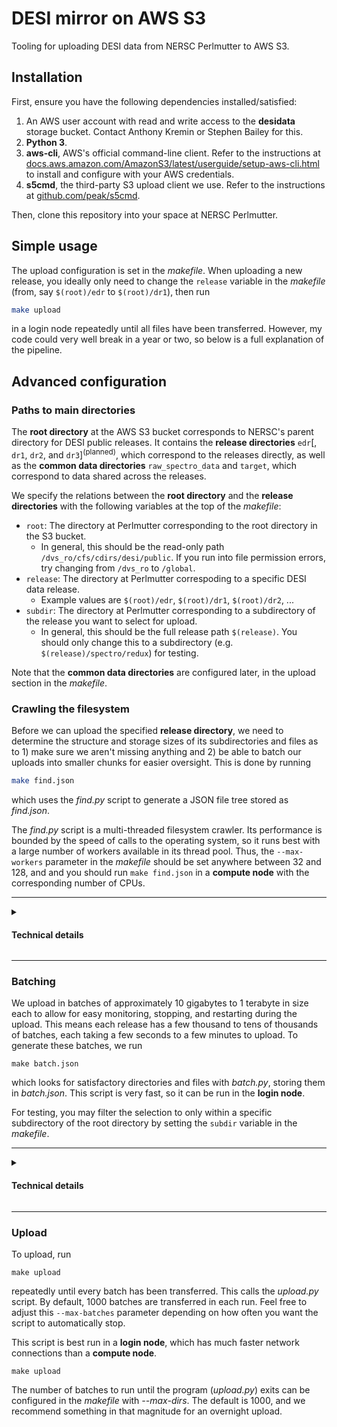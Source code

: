 # DESI mirror on AWS S3

Tooling for uploading DESI data from NERSC Perlmutter to AWS S3.

## Installation

First, ensure you have the following dependencies installed/satisfied:
1. An AWS user account with read and write access to the **desidata** storage bucket. Contact Anthony Kremin or Stephen Bailey for this.
2. **Python 3**.
3. **aws-cli**, AWS's official command-line client. Refer to the instructions at [docs.aws.amazon.com/AmazonS3/latest/userguide/setup-aws-cli.html](https://docs.aws.amazon.com/AmazonS3/latest/userguide/setup-aws-cli.html) to install and configure with your AWS credentials.
4. **s5cmd**, the third-party S3 upload client we use. Refer to the instructions at [github.com/peak/s5cmd](https://github.com/peak/s5cmd).

Then, clone this repository into your space at NERSC Perlmutter.

## Simple usage

The upload configuration is set in the *makefile*.
When uploading a new release, you ideally only need to change the `release` variable in the *makefile* (from, say `$(root)/edr` to `$(root)/dr1`),
then run
```bash
make upload
```
in a login node repeatedly until all files have been transferred.
However, my code could very well break in a year or two, so below is a full explanation of the pipeline.

## Advanced configuration

### Paths to main directories

The **root directory** at the AWS S3 bucket corresponds to NERSC's parent directory for DESI public releases.
It contains the **release directories** `edr`\[, `dr1`, `dr2`, and `dr3`\]<sup>(planned)</sup>, which correspond to the releases directly,
as well as the **common data directories** `raw_spectro_data` and `target`, which correspond to data shared across the releases.

We specify the relations between the **root directory** and the **release directories** with the following variables at the top of the *makefile*:

* `root`: The directory at Perlmutter corresponding to the root directory in the S3 bucket.
  * In general, this should be the read-only path `/dvs_ro/cfs/cdirs/desi/public`. If you run into file permission errors, try changing from `/dvs_ro` to `/global`.
* `release`: The directory at Perlmutter correspoding to a specific DESI data release.
  * Example values are `$(root)/edr`, `$(root)/dr1`, `$(root)/dr2`, ...
* `subdir`: The directory at Perlmutter corresponding to a subdirectory of the release you want to select for upload.
  * In general, this should be the full release path `$(release)`. You should only change this to a subdirectory (e.g. `$(release)/spectro/redux`) for testing.

Note that the **common data directories** are configured later, in the upload section in the *makefile*.

### Crawling the filesystem

Before we can upload the specified **release directory**, 
we need to determine the structure and storage sizes of its subdirectories and files
as to 1) make sure we aren't missing anything and 2) be able to batch our uploads into smaller chunks for easier oversight.
This is done by running
```bash
make find.json
```
which uses the *find.py* script to generate a JSON file tree stored as *find.json*.

The *find.py* script is a multi-threaded filesystem crawler. 
Its performance is bounded by the speed of calls to the operating system,
so it runs best with a large number of workers available in its thread pool.
Thus, the `--max-workers` parameter in the *makefile* should be set anywhere between 32 and 128,
and and you should run `make find.json` in a **compute node** with the corresponding number of CPUs.

---
<details>
 <summary><h4>Technical details</h4></summary>

The *find.py* script recursively crawls the filesystem starting from a specified root directory.
It outputs a JSON tree of every file and subdirectory contained within a specified depth (default: unlimited),
with information on their name, type, and byte size.
For example, if the given root directory has the following structure,
```
.
├── docs
│   ├── entry_schema.png
│   └── README.md
├── batch.json
├── batch.py
├── find.json
├── find.py
├── LICENSE
├── makefile
└── upload.py
```
it generates a JSON tree like
```json
[
  ".", 0, 89110240,
  [
    "docs", 0, 28915,
    [ "README.md", 1, 478 ],
    [ "entry_schema.png", 1, 28437 ]
  ],
  [ "LICENSE", 1, 1495 ],
  [ "batch.json", 1, 309506 ],
  [ "batch.py", 1, 2964 ],
  [ "find.json", 1, 88754948 ],
  [ "find.py", 1, 6271 ],
  [ "makefile", 1, 925 ],
  [ "upload.py", 1, 5216 ]
]
```
Each array is a node in the JSON tree. Its elements are
* Index 0: the name of the file or directory.
* Index 1: the node type (0 for directory, 1 for file).
* Index 2: the node size, in bytes. For a directory, this is the recursive sum of its children's sizes.
* The remaining elements are the node's child nodes. They have the same structure.

More details can be found in the inline comments of *find.py*, or by running
```bash
python3 find.py --help
```
</details>

---

### Batching

We upload in batches of approximately 10 gigabytes to 1 terabyte in size each to allow for easy monitoring, stopping, and restarting during the upload.
This means each release has a few thousand to tens of thousands of batches, each taking a few seconds to a few minutes to upload.
To generate these batches, we run
```
make batch.json
```
which looks for satisfactory directories and files with *batch.py*, storing them in *batch.json*. 
This script is very fast, so it can be run in the **login node**.

For testing, you may filter the selection to only within a specific subdirectory of the root directory by setting the `subdir` variable in the *makefile*.

---
<details>
 <summary><h4>Technical details</h4></summary>
</details>

---

### Upload

To upload, run
```
make upload
```
repeatedly until every batch has been transferred.
This calls the *upload.py* script. By default, 1000 batches are transferred in each run. 
Feel free to adjust this `--max-batches` parameter depending on how often you want the script to automatically stop.

This script is best run in a **login node**, which has much faster network connections than a **compute node**. 


```
make upload
```
The number of batches to run until the program (*upload.py*) exits can be configured in the *makefile* with *--max-dirs*. 
The default is 1000, and we recommend something in that magnitude for an overnight upload.
